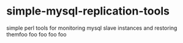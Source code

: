 simple-mysql-replication-tools
==============================

simple perl tools for monitoring mysql slave instances and restoring themfoo
foo
foo
foo
foo
